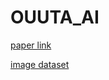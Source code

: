 # OUUTA_AI
[paper link](https://www.kci.go.kr/kciportal/ci/sereArticleSearch/ciSereArtiView.kci?sereArticleSearchBean.artiId=ART002917308)

[image dataset](https://drive.google.com/file/d/1iDKYKTsEOaJZRox53sBZhbE8E-z4UxNc/view?usp=sharing)
